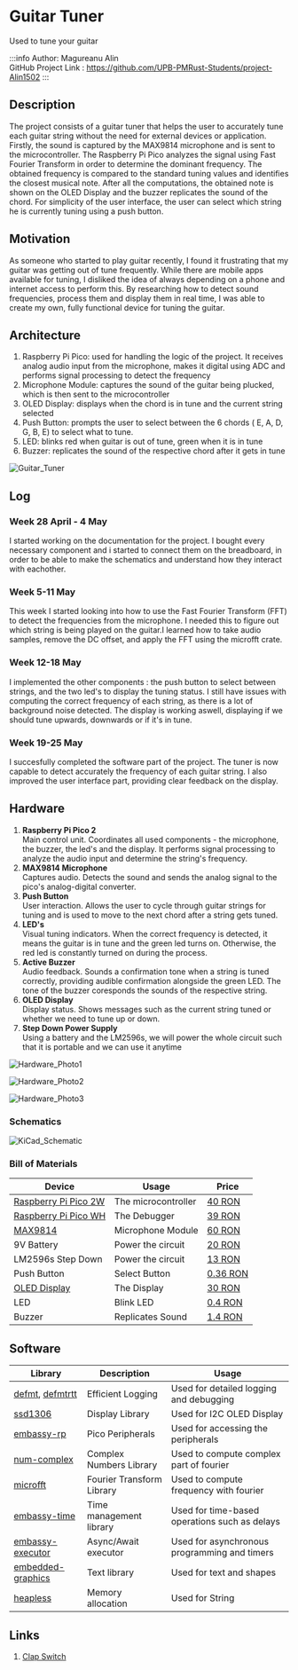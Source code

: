 # Guitar Tuner
Used to tune your guitar

:::info
Author: Magureanu Alin \
GitHub Project Link : https://github.com/UPB-PMRust-Students/project-Alin1502
:::

## Description
The project consists of a guitar tuner that helps the user to accurately tune each guitar string without the need for external devices or application. 
Firstly, the sound is captured by the MAX9814 microphone and is sent to the microcontroller. The Raspberry Pi Pico analyzes the signal using Fast Fourier Transform in order to determine the dominant frequency. The obtained frequency is compared to the standard tuning values and identifies the closest musical note. After all the computations, the obtained note is shown on the OLED Display and the buzzer replicates the sound of the chord. For simplicity of the user interface, the user can select which string he is currently tuning using a push button.

## Motivation
As someone who started to play guitar recently, I found it frustrating that my guitar was getting out of tune frequently. While there are mobile apps available for tuning, I disliked the idea of always depending on a phone and internet access to perform this. By researching how to detect sound frequencies, process them and display them in real time, I was able to create my own, fully functional device for tuning the guitar.

## Architecture

1. Raspberry Pi Pico: used for handling the logic of the project. It receives analog audio input from the microphone, makes it digital using ADC and performs signal processing to detect the frequency
2. Microphone Module: captures the sound of the guitar being plucked, which is then sent to the microcontroller
3. OLED Display: displays when the chord is in tune and the current string selected
4. Push Button: prompts the user to select between the 6 chords ( E, A, D, G, B, E) to select what to tune.
5. LED: blinks red when guitar is out of tune, green when it is in tune
6. Buzzer: replicates the sound of the respective chord after it gets in tune

![Guitar_Tuner](./diagrama.webp)

## Log 

### Week 28 April - 4 May
I started working on the documentation for the project. I bought every necessary component and i started to connect them on the breadboard, in order to be able to make the schematics and understand how they interact with eachother.
### Week 5-11 May
This week I started looking into how to use the Fast Fourier Transform (FFT) to detect the frequencies from the microphone. I needed this to figure out which string is being played on the guitar.I learned how to take audio samples, remove the DC offset, and apply the FFT using the microfft crate.
### Week 12-18 May 
I implemented the other components : the push button to select between strings, and the two led's to display the tuning status. I still have issues with computing the correct frequency of each string, as there is a lot of background noise detected. The display is working aswell, displaying if we should tune upwards, downwards or if it's in tune.
### Week 19-25 May 
I succesfully completed the software part of the project. The tuner is now capable to detect accurately the frequency of each guitar string. I also improved the user interface part, providing clear feedback on the display.

## Hardware
1. **Raspberry Pi Pico 2**  
Main control unit. Coordinates all used components - the microphone, the buzzer, the led's and the display. It performs signal processing to analyze the audio input and determine the string's frequency.
2. **MAX9814 Microphone**   
Captures audio. Detects the sound and sends the analog signal to the pico's analog-digital converter.
3. **Push Button**  
User interaction. Allows the user to cycle through guitar strings for tuning and is used to move to the next chord after a string gets tuned.
4. **LED's**  
Visual tuning indicators. When the correct frequency is detected, it means the guitar is in tune and the green led turns on. Otherwise, the red led is constantly turned on during the process.
5. **Active Buzzer**  
Audio feedback. Sounds a confirmation tone when a string is tuned correctly, providing audible confirmation alongside the green LED. The tone of the buzzer coresponds the sounds of the respective string.
6. **OLED Display**  
Display status. Shows messages such as the current string tuned or whether we need to tune up or down.  
7. **Step Down Power Supply**    
Using a battery and the LM2596s, we will power the whole circuit such that it is portable and we can use it anytime



![Hardware_Photo1](./hardware1.webp)

![Hardware_Photo2](./hardware2.webp)

![Hardware_Photo3](./hardware3.webp)
### Schematics

![KiCad_Schematic](./Proiect_AMP.svg)

### Bill of Materials
| Device | Usage | Price |
|--------|--------|-------|
| [Raspberry Pi Pico 2W](https://www.raspberrypi.com/documentation/microcontrollers/pico-series.html) | The microcontroller | [40 RON](https://www.optimusdigital.ro/en/raspberry-pi-boards/13327-raspberry-pi-pico-2-w.html?search_query=raspberry+pi+pico+2w&results=36) |
| [Raspberry Pi Pico WH](https://www.raspberrypi.com/documentation/microcontrollers/pico-series.html) | The Debugger | [39 RON](https://www.optimusdigital.ro/en/raspberry-pi-boards/12395-raspberry-pi-pico-wh.html?srsltid=AfmBOopdlNbPIeP-BRNzfXWN6kYsqQZ9dnm39K7uuF7WCxecjr7_kDWq) |
| [MAX9814](https://www.analog.com/media/en/technical-documentation/data-sheets/max9814.pdf) | Microphone Module| [60 RON](https://www.optimusdigital.ro/en/others/1194-electret-microphone-amplifier-max9814-with-auto-gain-control.html?search_query=max9814&results=2) |
| 9V Battery | Power the circuit | [20 RON](https://www.auchan.ro/baterie-duracell-basic-9-v/p) |
| LM2596s Step Down | Power the circuit | [13 RON](https://www.optimusdigital.ro/ro/surse-coboratoare-reglabile/1108-modul-dc-dc-step-down-lm2596hv.html?srsltid=AfmBOorHLepWtNtWwOSHrw3hHI_0m_YPESz5orE_K7NM5NYrv3PAGsWu) |
| Push Button | Select Button | [0.36 RON](https://www.optimusdigital.ro/en/buttons-and-switches/1119-6x6x6-push-button.html?search_query=button&results=491) |
| [OLED Display](https://cdn-shop.adafruit.com/datasheets/SSD1306.pdf) | The Display | [30 RON](https://www.emag.ro/afisaj-oled-ssd1306-oled-i2c-compatibil-arduino-si-raspberry-pi-27x27x4-mm-albastru-c9/pd/D3C7C1YBM/?utm_medium=ios&utm_source=mobile%20app&utm_campaign=share%20product) |
| LED | Blink LED | [0.4 RON](https://www.optimusdigital.ro/en/leds/38-5-mm-green-led-with-difused-lens.html?search_query=led&results=2049) |
| Buzzer | Replicates Sound | [1.4 RON](https://www.optimusdigital.ro/en/buzzers/634-5v-passive-buzzer.html?srsltid=AfmBOop6YS3xvQqrdw4Is5j7eh74mKUJTBTt8pieBJUydFhvGemBlCR0) |
## Software

| Library | Description | Usage |
|---------|-------------|-------|
| [defmt](https://docs.rs/defmt/latest/defmt/), [defmtrtt](https://docs.rs/defmt-rtt/latest/defmt_rtt/) | Efficient Logging | Used for detailed logging and debugging |
| [ssd1306](https://docs.rs/ssd1306/latest/ssd1306/) | Display Library | Used for I2C OLED Display |
| [embassy-rp](https://docs.embassy.dev/embassy-rp/git/rp2040/index.html) | Pico Peripherals | Used for accessing the peripherals|
| [num-complex](https://docs.rs/num-complex/latest/num_complex/) | Complex Numbers Library | Used to compute complex part of fourier |
| [microfft](https://docs.rs/microfft/latest/microfft/) | Fourier Transform Library | Used to compute frequency with fourier  |
| [embassy-time](https://docs.rs/embassy-time/latest/embassy_time/) | Time management library  |Used for time-based operations such as delays |
| [embassy-executor](https://docs.rs/embassy-executor/latest/embassy_executor/) | Async/Await executor  |Used for asynchronous programming and timers |
| [embedded-graphics](https://docs.rs/embedded-graphics/latest/embedded_graphics/) | Text library | Used for text and shapes |
| [heapless](https://docs.rs/heapless/latest/heapless/) | Memory allocation | Used for String |



## Links
1. [Clap Switch](https://www.instructables.com/Clap-Sensor-With-PICO-2-and-MAX9814/)

